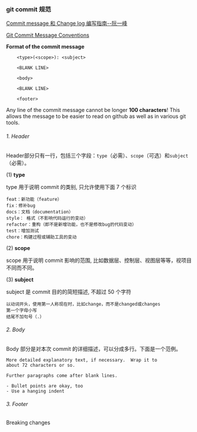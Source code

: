 ### git commit 规范

[Commit message 和 Change log 编写指南--阮一峰](http://www.ruanyifeng.com/blog/2016/01/commit_message_change_log.html)

[Git Commit Message Conventions](https://docs.google.com/document/d/1QrDFcIiPjSLDn3EL15IJygNPiHORgU1_OOAqWjiDU5Y/edit#heading=h.greljkmo14y0)



**Format of the commit message**

		<type>(<scope>): <subject>
	
		<BLANK LINE>
	
		<body>
	
		<BLANK LINE>
	
		<footer>

Any line of the commit message cannot be longer **100 characters**! This allows the message to be easier to read on github as well as in various git tools.



###### 1. Header

Header部分只有一行，包括三个字段：`type`（必需）、`scope`（可选）和`subject`（必需）。

(1) **type**

type 用于说明 commit 的类别, 只允许使用下面 7 个标识

```
feat：新功能（feature）
fix：修补bug
docs：文档（documentation）
style： 格式（不影响代码运行的变动）
refactor：重构（即不是新增功能，也不是修改bug的代码变动）
test：增加测试
chore：构建过程或辅助工具的变动
```

(2) **scope**

scope 用于说明 commit 影响的范围, 比如数据层、控制层、视图层等等，视项目不同而不同。

(3) **subject**

subject 是 commit 目的的简短描述, 不超过 50 个字符

```
以动词开头，使用第一人称现在时，比如change，而不是changed或changes
第一个字母小写
结尾不加句号（.）
```



###### 2. Body

Body 部分是对本次 commit 的详细描述，可以分成多行。下面是一个范例。

```
More detailed explanatory text, if necessary.  Wrap it to 
about 72 characters or so. 

Further paragraphs come after blank lines.

- Bullet points are okay, too
- Use a hanging indent
```



###### 3. Footer

Breaking changes
